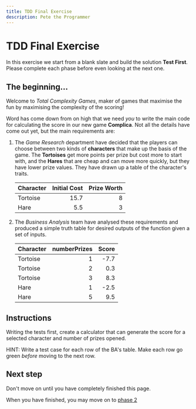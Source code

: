 ```yaml
---
title: TDD Final Exercise
description: Pete the Programmer
---
```


# TDD Final Exercise

In this exercise we start from a blank slate and build the solution __Test First__.  Please complete each phase before even looking at the next one.

## The beginning...

Welcome to _Total Complexity Games_, maker of games that maximise the fun by maximising the complexity of the scoring!

Word has come down from on high that we need _you_ to write the main code for calculating the score in our new game __Complica__.  Not all the details have come out yet, but the main requirements are:

1. The _Game Research_ department have decided that the players can choose between two kinds of __characters__ that make up the basis of the game.  The __Tortoises__ get more points per prize but cost more to start with, and the __Hares__ that are cheap and can move more quickly, but they have lower prize values.  They have drawn up a table of the character's traits.

    | Character | Initial Cost | Prize Worth | 
    |-----------|-------------:|------------:|
    | Tortoise  |        15.7  |        8    |
    | Hare      |         5.5  |        3    |

1. The _Business Analysis_ team have analysed these requirements and produced a simple truth table for desired outputs of the function given a set of inputs.

    | Character | numberPrizes | __Score__ |
    |-----------|-------------:|----------:|
    | Tortoise  |            1 |     -7.7  |
    | Tortoise  |            2 |      0.3  |
    | Tortoise  |            3 |      8.3  |
    | Hare      |            1 |     -2.5  |
    | Hare      |            5 |      9.5  |

## Instructions

Writing the tests first, create a calculator that can generate the score for a selected character and number of prizes opened.

HINT: Write a test case for each row of the BA's table.  Make each row go green _before_ moving to the next row.

## Next step

Don't move on until you have completely finished this page.

When you have finished, you may move on to [phase 2](phase2.md)
